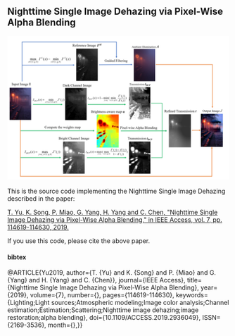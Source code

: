 ## Nighttime Single Image Dehazing via Pixel-Wise Alpha Blending

![image](flowchart.png)

This is the source code implementing the Nighttime Single Image Dehazing described in the paper:

[T. Yu, K. Song, P. Miao, G. Yang, H. Yang and C. Chen, "Nighttime Single Image Dehazing via Pixel-Wise Alpha Blending," in IEEE Access, vol. 7, pp. 114619-114630, 2019.](https://ieeexplore.ieee.org/document/8805086)

If you use this code, please cite the above paper.

#### bibtex
@ARTICLE{Yu2019, 
author={T. {Yu} and K. {Song} and P. {Miao} and G. {Yang} and H. {Yang} and C. {Chen}},
journal={IEEE Access},
title={Nighttime Single Image Dehazing via Pixel-Wise Alpha Blending}, 
year={2019}, 
volume={7}, 
number={}, 
pages={114619-114630}, 
keywords={Lighting;Light sources;Atmospheric modeling;Image color analysis;Channel estimation;Estimation;Scattering;Nighttime image dehazing;image restoration;alpha blending}, 
doi={10.1109/ACCESS.2019.2936049}, 
ISSN={2169-3536}, 
month={},}}


